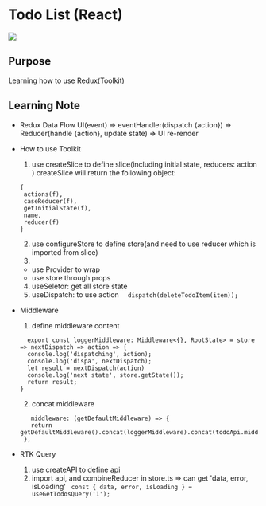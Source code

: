 # Todo List (React)
![](https://i.imgur.com/bRLRG6v.png)

## Purpose
Learning how to use Redux(Toolkit)

## Learning Note
- Redux Data Flow
UI(event) => eventHandler(dispatch {action}) => Reducer(handle {action}, update state) => UI re-render

- How to use Toolkit
    1. use createSlice to define slice(including initial state, reducers: action )
    createSlice will return the following object:
    ```
    {
     actions(f),
     caseReducer(f),
     getInitialState(f),
     name,
     reducer(f)
    }
    ```

    2. use configureStore to define store(and need to use reducer which is imported from slice)
    3. 
    - use Provider to wrap <App />
    - use store through props
    4. useSeletor: get all store state
    5. useDispatch: to use action
      `  dispatch(deleteTodoItem(item));`

- Middleware
    1. define middleware content
    ```
      export const loggerMiddleware: Middleware<{}, RootState> = store => nextDispatch => action => {
      console.log('dispatching', action);
      console.log('dispa', nextDispatch);
      let result = nextDispatch(action)
      console.log('next state', store.getState());
      return result;
    }
    ```
   2. concat middleware
     ```
        middleware: (getDefaultMiddleware) => {
        return getDefaultMiddleware().concat(loggerMiddleware).concat(todoApi.middleware);
      },
    ```
- RTK Query
  1. use createAPI to define api
  2. import api, and combineReducer in store.ts
     => can get 'data, error, isLoading'
    ` const { data, error, isLoading } = useGetTodosQuery('1');`
